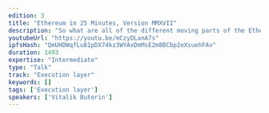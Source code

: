 ```yaml
---
edition: 3
title: "Ethereum in 25 Minutes, Version MMXVII"
description: "So what are all of the different moving parts of the Ethereum blockchain? What are uncles, how do contracts call other contracts, who runs them? What is the role of proof of work and proof of stake, and what exactly is gas? What will EIP86 do for you? Vitalik Buterin provides a 25-minute technical overview of the ethereum blockchain, start to finish, and explain many of these concepts in detail."
youtubeUrl: "https://youtu.be/mCzyDLanA7s"
ipfsHash: "QmUHDWqfLu81pDX74kz3WYAxDmMsE2m8BCbp2eXsuehFAv"
duration: 1493
expertise: "Intermediate"
type: "Talk"
track: "Execution layer"
keywords: []
tags: ['Execution layer']
speakers: ['Vitalik Buterin']
---
```

